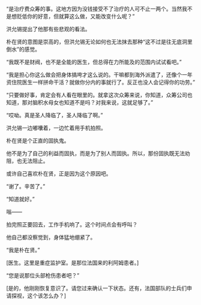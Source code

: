 “是治疗费众筹的事。这地方因为没钱接受不了治疗的人可不止一两个。当然我不是想贬低你的好意，但就算这么做，又能改变什么呢？”

洪允锡提出了他那有些悲观的看法。

朴在贤的意图是崇高的，但洪允锡无论如何也无法抹去那种“这不过是往无底洞里倒水”的感觉。

“我既不是财阀，也不是全能的医生，但总得在力所能及的范围内试试看吧。”

“我是担心你这么做会把身体搞垮才这么说的。干嘛都到海外派遣了，还像个一年资住院医生一样拼命干活？就做你分内的事就行了。反正也没人会记得你的功劳。”

“只要做好事，肯定会有人看在眼里的。就拿这次众筹来说，你知道，众筹公司也知道，那对脑积水母女也知道不是吗？对我来说，这就足够了。”

“哎呦。真是圣人降临了，圣人降临了啊。”

洪允锡一边嘟囔着，一边忙着用手机拍照。

朴在贤是个正直的固执鬼。

他不是为了自己的利益而固执，而是为了别人而固执。所以，那份固执既无法劝阻，也无法阻止。

或许自己喜欢朴在贤，正是因为这个原因吧。

“谢了。辛苦了。”

“知道就好。”

嗡——

拍完照正要回去，工作手机响了。这个时间点会有呼叫？

他自己都没察觉到，身体猛地绷紧了。

“我是朴在贤。”

[医生。这里是重症监护室。是那位法国来的利阿姆患者。]

“您是说那位头部枪伤患者吧？”

[是的，他刚刚恢复意识了。请您过来确认一下状态。还有，法国部队的士兵们申请探视，这个该怎么办？]